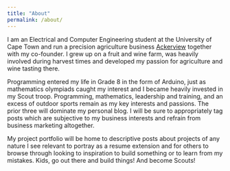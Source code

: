 ```yaml
---
title: "About"
permalink: /about/
---
```


I am an Electrical and Computer Engineering student at the University of Cape Town and run a precision agriculture business [Ackerview](https://ackerview.com) together with my co-founder. I grew up on a fruit and wine farm, was heavily involved during harvest times and developed my passion for agriculture and wine tasting there.

Programming entered my life in Grade 8 in the form of Arduino, just as mathematics olympiads caught my interest and I became heavily invested in my Scout troop. Programming, mathematics, leadership and training, and an excess of outdoor sports remain as my key interests and passions. The prior three will dominate my personal blog. I will be sure to appropriately tag posts which are subjective to my business interests and refrain from business marketing altogether.

My project portfolio will be home to descriptive posts about projects of any nature I see relevant to portray as a resume extension and for others to browse through looking to inspiration to build something or to learn from my mistakes. Kids, go out there and build things! And become Scouts!
